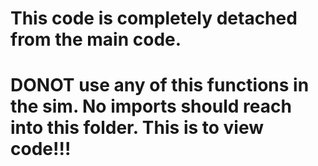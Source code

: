 # This code is completely detached from the main code.

# DONOT use any of this functions in the sim. No imports should reach into this folder. This is to view code!!!
